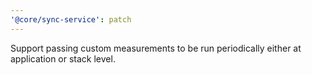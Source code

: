 ```yaml
---
'@core/sync-service': patch
---
```


Support passing custom measurements to be run periodically either at application or stack level.
